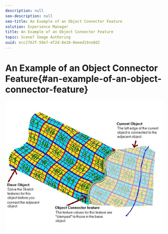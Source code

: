 ```yaml
---
description: null
seo-description: null
seo-title: An Example of an Object Connector Feature
solution: Experience Manager
title: An Example of an Object Connector Feature
topic: Scene7 Image Authoring
uuid: ecc2762f-59e7-4f2d-8e10-0eeed19ce8d2
---
```


# An Example of an Object Connector Feature{#an-example-of-an-object-connector-feature}

 ![](assets/obj_conn_ex.png)

